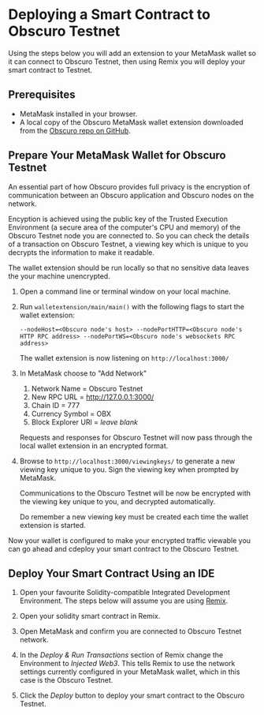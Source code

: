 # Deploying a Smart Contract to Obscuro Testnet
Using the steps below you will add an extension to your MetaMask wallet so it can connect to Obscuro Testnet, then using Remix you will deploy your smart contract to Testnet.

## Prerequisites
* MetaMask installed in your browser.
* A local copy of the Obscuro MetaMask wallet extension downloaded from the [Obscuro repo on GitHub](https://github.com/obscuronet/go-obscuro/tree/main/tools/walletextension).

## Prepare Your MetaMask Wallet for Obscuro Testnet
An essential part of how Obscuro provides full privacy is the encryption of communication between an Obscuro application and Obscuro nodes on the network.

Encyption is achieved using the public key of the Trusted Execution Environment (a secure area of the computer's CPU and memory) of the Obscuro Testnet node you are connected to. So you can check the details of a transaction on Obscuro Testnet, a viewing key which is unique to you decrypts the information to make it readable.

The wallet extension should be run locally so that no sensitive data leaves the your machine unencrypted.

1. Open a command line or terminal window on your local machine.
1. Run `walletextension/main/main()` with the following flags to start the wallet extension:

   ```--nodeHost=<Obscuro node's host> --nodePortHTTP=<Obscuro node's HTTP RPC address> --nodePortWS=<Obscuro node's websockets RPC address>```

   The wallet extension is now listening on `http://localhost:3000/`

1. In MetaMask choose to "Add Network"

    1. Network Name = Obscuro Testnet
    1. New RPC URL = http://127.0.0.1:3000/
    1. Chain ID  = 777
    1. Currency Symbol = OBX
    1. Block Explorer URl = _leave blank_

    Requests and responses for Obscuro Testnet will now pass through the local wallet extension in an encrypted format.

1. Browse to `http://localhost:3000/viewingkeys/` to generate a new viewing key unique to you. Sign the viewing key when prompted by MetaMask.

    Communications to the Obscuro Testnet will be now be encrypted with the viewing key unique to you, and decrypted automatically.

    Do remember a new viewing key must be created each time the wallet extension is started.

Now your wallet is configured to make your encrypted traffic viewable you can go ahead and cdeploy your smart contract to the Obscuro Testnet.

## Deploy Your Smart Contract Using an IDE
1. Open your favourite Solidity-compatible Integrated Development Environment. The steps below will assume you are using [Remix](https://github.com/ethereum/remix-ide).

1. Open your solidity smart contract in Remix.

1. Open MetaMask and confirm you are connected to Obscuro Testnet network.

1. In the _Deploy & Run Transactions_ section of Remix change the Environment to _Injected Web3_. This tells Remix to use the network settings currently configured in your MetaMask wallet, which in this case is the Obscuro Testnet.

1. Click the _Deploy_ button to deploy your smart contract to the Obscuro Testnet.